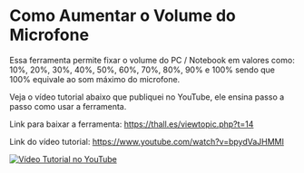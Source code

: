 # Como Aumentar o Volume do Microfone

Essa ferramenta permite fixar o volume do PC / Notebook em valores como: 10%, 20%, 30%, 40%, 50%, 60%, 70%, 80%, 90% e 100% sendo que 100% equivale ao som máximo do microfone.

Veja o vídeo tutorial abaixo que publiquei no YouTube, ele ensina passo a passo como usar a ferramenta.

Link para baixar a ferramenta: https://thall.es/viewtopic.php?t=14

Link do vídeo tutorial: https://www.youtube.com/watch?v=bpydVaJHMMI

[![Vídeo Tutorial no YouTube](https://i3.ytimg.com/vi/bpydVaJHMMI/maxresdefault.jpg)](https://www.youtube.com/watch?v=bpydVaJHMMI)
